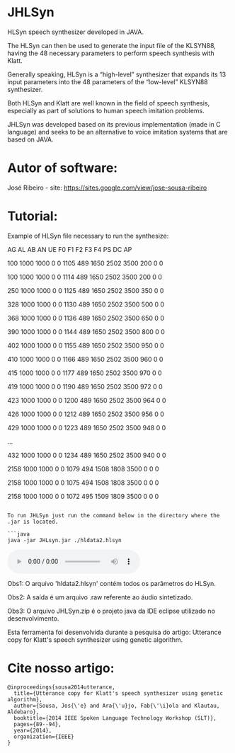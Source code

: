 # JHLSyn

HLSyn speech synthesizer developed in JAVA.

The HLSyn can then be used to generate the input file of the KLSYN88, having the 48 necessary parameters to  perform speech synthesis with Klatt. 

Generally speaking, HLSyn is a “high-level” synthesizer that expands its 13 input parameters into the 48 parameters of the “low-level” KLSYN88 synthesizer.

Both HLSyn and Klatt are well known in the field of speech synthesis, especially as part of solutions to human speech imitation problems.

JHLSyn was developed based on its previous implementation (made in C language) and seeks to be an alternative to voice imitation systems that are based on JAVA.


# Autor of software:

José Ribeiro - site: https://sites.google.com/view/jose-sousa-ribeiro

# Tutorial:

Example of HLSyn file necessary to run the synthesize:


AG AL AB AN UE F0 F1 F2 F3 F4 PS DC AP

100 1000 1000 0 0 1105 489 1650 2502 3500 200 0 0

100 1000 1000 0 0 1114 489 1650 2502 3500 200 0 0

250 1000 1000 0 0 1125 489 1650 2502 3500 350 0 0

328 1000 1000 0 0 1130 489 1650 2502 3500 500 0 0

368 1000 1000 0 0 1136 489 1650 2502 3500 650 0 0

390 1000 1000 0 0 1144 489 1650 2502 3500 800 0 0

402 1000 1000 0 0 1155 489 1650 2502 3500 950 0 0

410 1000 1000 0 0 1166 489 1650 2502 3500 960 0 0

415 1000 1000 0 0 1177 489 1650 2502 3500 970 0 0

419 1000 1000 0 0 1190 489 1650 2502 3500 972 0 0

423 1000 1000 0 0 1200 489 1650 2502 3500 964 0 0

426 1000 1000 0 0 1212 489 1650 2502 3500 956 0 0

429 1000 1000 0 0 1223 489 1650 2502 3500 948 0 0

...

432 1000 1000 0 0 1234 489 1650 2502 3500 940 0 0

2158 1000 1000 0 0 1079 494 1508 1808 3500 0 0 0

2158 1000 1000 0 0 1075 494 1508 1808 3500 0 0 0

2158 1000 1000 0 0 1072 495 1509 1809 3500 0 0 0

```

To run JHLSyn just run the command below in the directory where the .jar is located.

```java
java -jar JHLsyn.jar ./hldata2.hlsyn
```

<audio controls>
  <source src="horse.ogg" type="audio/ogg">
  <source src="horse.mp3" type="audio/mpeg">
Your browser does not support the audio element.
</audio>

Obs1: O arquivo 'hldata2.hlsyn' contém todos os parâmetros do HLSyn.

Obs2: A saída é um arquivo .raw referente ao áudio sintetizado.

Obs3: O arquivo JHLSyn.zip é o projeto java da IDE eclipse utilizado no desenvolvimento.

Esta ferramenta foi desenvolvida durante a pesquisa do artigo: Utterance copy for Klatt's speech synthesizer using genetic algorithm.

# Cite nosso artigo:

```
@inproceedings{sousa2014utterance,
  title={Utterance copy for Klatt's speech synthesizer using genetic algorithm},
  author={Sousa, Jos{\'e} and Ara{\'u}jo, Fab{\'\i}ola and Klautau, Aldebaro},
  booktitle={2014 IEEE Spoken Language Technology Workshop (SLT)},
  pages={89--94},
  year={2014},
  organization={IEEE}
}


